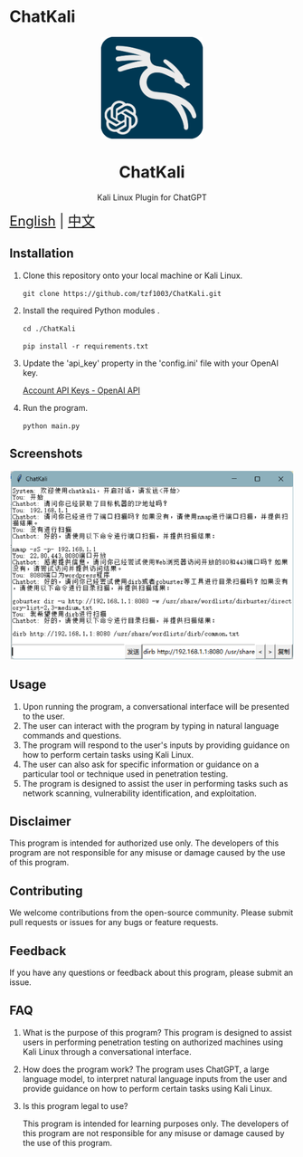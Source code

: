 # ChatKali
<p align="center">
  <img width="180" src="./logo.png" alt="Chat-Kali">
  <h1 align="center">ChatKali</h1>
  <p align="center">Kali Linux Plugin for ChatGPT</p>
</p>
<div style="font-size: 1.5rem;">
  <a href="./README.md">English</a> |
  <a href="./README_CN.md">中文</a> 
</div>

## Installation

1. Clone this repository onto your local machine or Kali Linux.

   `git clone https://github.com/tzf1003/ChatKali.git`

2. Install the required Python modules .

   `cd ./ChatKali`

   `pip install -r requirements.txt`

3. Update the 'api_key' property in the 'config.ini' file with your OpenAI key.

   [Account API Keys - OpenAI API](https://platform.openai.com/account/api-keys)

4. Run the program.

   `python main.py` 

## Screenshots

<p align="center">
  <img width="500" src="./Screenshots.png" alt="Screenshots">
</p>

## Usage

1. Upon running the program, a conversational interface will be presented to the user.
2. The user can interact with the program by typing in natural language commands and questions.
3. The program will respond to the user's inputs by providing guidance on how to perform certain tasks using Kali Linux.
4. The user can also ask for specific information or guidance on a particular tool or technique used in penetration testing.
5. The program is designed to assist the user in performing tasks such as network scanning, vulnerability identification, and exploitation.

## Disclaimer

This program is intended for authorized use only. The developers of this program are not responsible for any misuse or damage caused by the use of this program.

## Contributing

We welcome contributions from the open-source community. Please submit pull requests or issues for any bugs or feature requests.

## Feedback

If you have any questions or feedback about this program, please submit an issue.

## FAQ

1. What is the purpose of this program? This program is designed to assist users in performing penetration testing on authorized machines using Kali Linux through a conversational interface.

2. How does the program work? The program uses ChatGPT, a large language model, to interpret natural language inputs from the user and provide guidance on how to perform certain tasks using Kali Linux.

3. Is this program legal to use? 

   This program is intended for learning purposes only. The developers of this program are not responsible for any misuse or damage caused by the use of this program.
